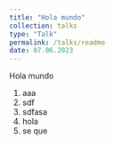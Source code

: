```yaml
---
title: "Hola mundo"
collection: talks
type: "Talk"
permalink: /talks/readme
date: 07.06.2023
---
```


Hola mundo 

1. aaa
2. sdf
3. sdfasa
4.  hola
5.  se que 
